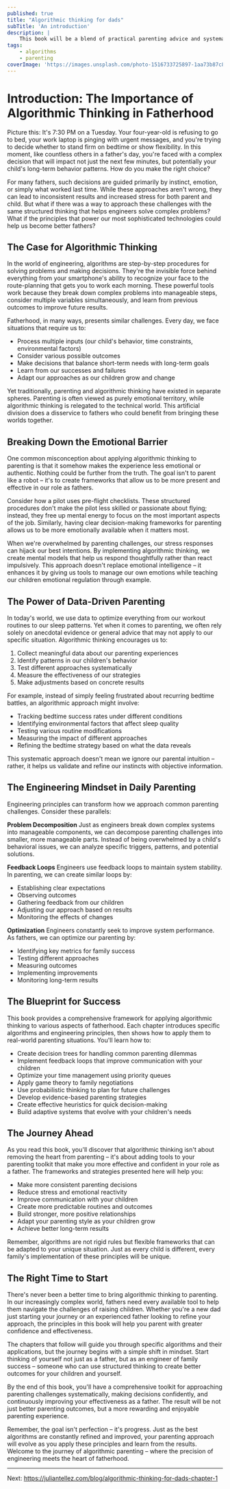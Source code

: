 ```yaml
---
published: true
title: "Algorithmic thinking for dads"
subTitle: 'An introduction'
description: |
    This book will be a blend of practical parenting advice and systematic thinking. The goal is to help fathers apply structured problem-solving and decision-making tools to their parenting, drawing from engineering and algorithmic principles without overwhelming the reader with technical jargon. It's not about perfect solutions but providing intentional, data-informed strategies that help dads make the best decisions for their children and families.
tags:
    - algorithms
    - parenting
coverImage: 'https://images.unsplash.com/photo-1516733725897-1aa73b87c8e8?q=80&w=2940&auto=format&fit=crop&ixlib=rb-4.0.3&ixid=M3wxMjA3fDB8MHxwaG90by1wYWdlfHx8fGVufDB8fHx8fA%3D%3D'
---
```


# Introduction: The Importance of Algorithmic Thinking in Fatherhood

Picture this: It's 7:30 PM on a Tuesday. Your four-year-old is refusing to go to bed, your work laptop is pinging with urgent messages, and you're trying to decide whether to stand firm on bedtime or show flexibility. In this moment, like countless others in a father's day, you're faced with a complex decision that will impact not just the next few minutes, but potentially your child's long-term behavior patterns. How do you make the right choice?

For many fathers, such decisions are guided primarily by instinct, emotion, or simply what worked last time. While these approaches aren't wrong, they can lead to inconsistent results and increased stress for both parent and child. But what if there was a way to approach these challenges with the same structured thinking that helps engineers solve complex problems? What if the principles that power our most sophisticated technologies could help us become better fathers?

## The Case for Algorithmic Thinking

In the world of engineering, algorithms are step-by-step procedures for solving problems and making decisions. They're the invisible force behind everything from your smartphone's ability to recognize your face to the route-planning that gets you to work each morning. These powerful tools work because they break down complex problems into manageable steps, consider multiple variables simultaneously, and learn from previous outcomes to improve future results.

Fatherhood, in many ways, presents similar challenges. Every day, we face situations that require us to:
- Process multiple inputs (our child's behavior, time constraints, environmental factors)
- Consider various possible outcomes
- Make decisions that balance short-term needs with long-term goals
- Learn from our successes and failures
- Adapt our approaches as our children grow and change

Yet traditionally, parenting and algorithmic thinking have existed in separate spheres. Parenting is often viewed as purely emotional territory, while algorithmic thinking is relegated to the technical world. This artificial division does a disservice to fathers who could benefit from bringing these worlds together.

## Breaking Down the Emotional Barrier

One common misconception about applying algorithmic thinking to parenting is that it somehow makes the experience less emotional or authentic. Nothing could be further from the truth. The goal isn't to parent like a robot – it's to create frameworks that allow us to be more present and effective in our role as fathers.

Consider how a pilot uses pre-flight checklists. These structured procedures don't make the pilot less skilled or passionate about flying; instead, they free up mental energy to focus on the most important aspects of the job. Similarly, having clear decision-making frameworks for parenting allows us to be more emotionally available when it matters most.

When we're overwhelmed by parenting challenges, our stress responses can hijack our best intentions. By implementing algorithmic thinking, we create mental models that help us respond thoughtfully rather than react impulsively. This approach doesn't replace emotional intelligence – it enhances it by giving us tools to manage our own emotions while teaching our children emotional regulation through example.

## The Power of Data-Driven Parenting

In today's world, we use data to optimize everything from our workout routines to our sleep patterns. Yet when it comes to parenting, we often rely solely on anecdotal evidence or general advice that may not apply to our specific situation. Algorithmic thinking encourages us to:

1. Collect meaningful data about our parenting experiences
2. Identify patterns in our children's behavior
3. Test different approaches systematically
4. Measure the effectiveness of our strategies
5. Make adjustments based on concrete results

For example, instead of simply feeling frustrated about recurring bedtime battles, an algorithmic approach might involve:
- Tracking bedtime success rates under different conditions
- Identifying environmental factors that affect sleep quality
- Testing various routine modifications
- Measuring the impact of different approaches
- Refining the bedtime strategy based on what the data reveals

This systematic approach doesn't mean we ignore our parental intuition – rather, it helps us validate and refine our instincts with objective information.

## The Engineering Mindset in Daily Parenting

Engineering principles can transform how we approach common parenting challenges. Consider these parallels:

**Problem Decomposition**
Just as engineers break down complex systems into manageable components, we can decompose parenting challenges into smaller, more manageable parts. Instead of being overwhelmed by a child's behavioral issues, we can analyze specific triggers, patterns, and potential solutions.

**Feedback Loops**
Engineers use feedback loops to maintain system stability. In parenting, we can create similar loops by:
- Establishing clear expectations
- Observing outcomes
- Gathering feedback from our children
- Adjusting our approach based on results
- Monitoring the effects of changes

**Optimization**
Engineers constantly seek to improve system performance. As fathers, we can optimize our parenting by:
- Identifying key metrics for family success
- Testing different approaches
- Measuring outcomes
- Implementing improvements
- Monitoring long-term results

## The Blueprint for Success

This book provides a comprehensive framework for applying algorithmic thinking to various aspects of fatherhood. Each chapter introduces specific algorithms and engineering principles, then shows how to apply them to real-world parenting situations. You'll learn how to:

- Create decision trees for handling common parenting dilemmas
- Implement feedback loops that improve communication with your children
- Optimize your time management using priority queues
- Apply game theory to family negotiations
- Use probabilistic thinking to plan for future challenges
- Develop evidence-based parenting strategies
- Create effective heuristics for quick decision-making
- Build adaptive systems that evolve with your children's needs

## The Journey Ahead

As you read this book, you'll discover that algorithmic thinking isn't about removing the heart from parenting – it's about adding tools to your parenting toolkit that make you more effective and confident in your role as a father. The frameworks and strategies presented here will help you:

- Make more consistent parenting decisions
- Reduce stress and emotional reactivity
- Improve communication with your children
- Create more predictable routines and outcomes
- Build stronger, more positive relationships
- Adapt your parenting style as your children grow
- Achieve better long-term results

Remember, algorithms are not rigid rules but flexible frameworks that can be adapted to your unique situation. Just as every child is different, every family's implementation of these principles will be unique.

## The Right Time to Start

There's never been a better time to bring algorithmic thinking to parenting. In our increasingly complex world, fathers need every available tool to help them navigate the challenges of raising children. Whether you're a new dad just starting your journey or an experienced father looking to refine your approach, the principles in this book will help you parent with greater confidence and effectiveness.

The chapters that follow will guide you through specific algorithms and their applications, but the journey begins with a simple shift in mindset. Start thinking of yourself not just as a father, but as an engineer of family success – someone who can use structured thinking to create better outcomes for your children and yourself.

By the end of this book, you'll have a comprehensive toolkit for approaching parenting challenges systematically, making decisions confidently, and continuously improving your effectiveness as a father. The result will be not just better parenting outcomes, but a more rewarding and enjoyable parenting experience.

Remember, the goal isn't perfection – it's progress. Just as the best algorithms are constantly refined and improved, your parenting approach will evolve as you apply these principles and learn from the results. Welcome to the journey of algorithmic parenting – where the precision of engineering meets the heart of fatherhood.

________________

Next: https://juliantellez.com/blog/algorithmic-thinking-for-dads-chapter-1
